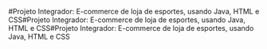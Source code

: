 #Projeto Integrador: E-commerce de loja de esportes, usando Java, HTML e CSS#Projeto Integrador: E-commerce de loja de esportes, usando Java, HTML e CSS#Projeto Integrador: E-commerce de loja de esportes, usando Java, HTML e CSS
